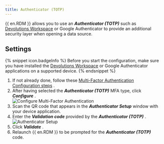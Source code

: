 ```yaml
---
title: Authenticator (TOTP)
---
```

{{ en.RDM }} allows you to use an ***Authenticator (TOTP)*** such as [Devolutions Workspace](https://devolutions.net/workspace/) or Google Authenticator to provide an additional security layer when opening a data source. 
## Settings 
{% snippet icon.badgeInfo %} 
Before you start the configuration, make sure you have installed the [Devolutions Workspace](https://devolutions.net/workspace/) or Google Authenticator applications on a supported device. 
{% endsnippet %}
 
1. If not already done, follow these [Multi-Factor Authentication Configuration steps](/rdm/windows/data-sources/multi-factor-authentication/) . 
1. After having selected the ***Authenticator (TOTP)*** MFA type, click ***Configure*** .  
![Configure Multi-Factor Authentication](https://webdevolutions.azureedge.net/docs/en/rdm/windows/clip10007.png) 
1. Scan the QR code that appears in the ***Authenticator Setup*** window with your device application. 
1. Enter the ***Validation code*** provided by the ***Authenticator (TOTP)*** .  
![Authenticator Setup](https://webdevolutions.azureedge.net/docs/en/rdm/windows/clip10009.png) 
1. Click ***Validate*** . 
1. Relaunch {{ en.RDM }} to be prompted for the ***Authenticator (TOTP)*** code. 

